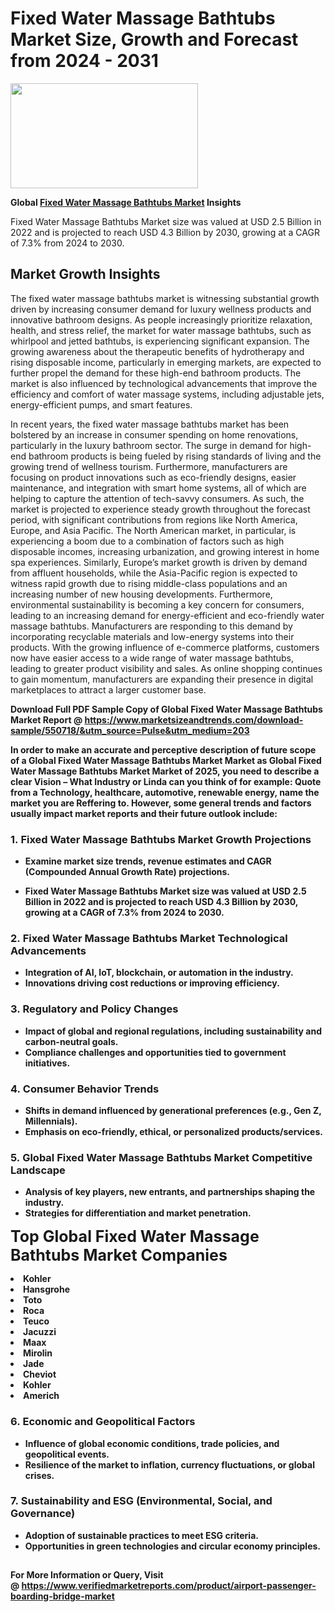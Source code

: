 <H1>Fixed Water Massage Bathtubs Market Size, Growth and Forecast from 2024 - 2031</H1><img class="aligncenter size-medium wp-image-584254" src="https://thirdeyenews.in/wp-content/uploads/2024/09/Global-Market-Research-300x168.jpeg" alt="" width="300" height="168" /><p><strong>Global&nbsp;<a href="https://www.marketsizeandtrends.com/download-sample/550718/&amp;utm_source=Pulse&amp;utm_medium=203">Fixed Water Massage Bathtubs Market</a> Insights</strong></p><p>Fixed Water Massage Bathtubs Market size was valued at USD 2.5 Billion in 2022 and is projected to reach USD 4.3 Billion by 2030, growing at a CAGR of 7.3% from 2024 to 2030.</p><p><h2>Market Growth Insights</h2> <p>The fixed water massage bathtubs market is witnessing substantial growth driven by increasing consumer demand for luxury wellness products and innovative bathroom designs. As people increasingly prioritize relaxation, health, and stress relief, the market for water massage bathtubs, such as whirlpool and jetted bathtubs, is experiencing significant expansion. The growing awareness about the therapeutic benefits of hydrotherapy and rising disposable income, particularly in emerging markets, are expected to further propel the demand for these high-end bathroom products. The market is also influenced by technological advancements that improve the efficiency and comfort of water massage systems, including adjustable jets, energy-efficient pumps, and smart features.</p> <p><strong></strong></p> <p>In recent years, the fixed water massage bathtubs market has been bolstered by an increase in consumer spending on home renovations, particularly in the luxury bathroom sector. The surge in demand for high-end bathroom products is being fueled by rising standards of living and the growing trend of wellness tourism. Furthermore, manufacturers are focusing on product innovations such as eco-friendly designs, easier maintenance, and integration with smart home systems, all of which are helping to capture the attention of tech-savvy consumers. As such, the market is projected to experience steady growth throughout the forecast period, with significant contributions from regions like North America, Europe, and Asia Pacific. The North American market, in particular, is experiencing a boom due to a combination of factors such as high disposable incomes, increasing urbanization, and growing interest in home spa experiences. Similarly, Europe’s market growth is driven by demand from affluent households, while the Asia-Pacific region is expected to witness rapid growth due to rising middle-class populations and an increasing number of new housing developments. Furthermore, environmental sustainability is becoming a key concern for consumers, leading to an increasing demand for energy-efficient and eco-friendly water massage bathtubs. Manufacturers are responding to this demand by incorporating recyclable materials and low-energy systems into their products. With the growing influence of e-commerce platforms, customers now have easier access to a wide range of water massage bathtubs, leading to greater product visibility and sales. As online shopping continues to gain momentum, manufacturers are expanding their presence in digital marketplaces to attract a larger customer base. <p><strong></p><p><span class=""><strong>Download Full PDF Sample Copy of Global Fixed Water Massage Bathtubs Market Report</strong> @ <a href="https://www.marketsizeandtrends.com/download-sample/550718/&amp;utm_source=Pulse&amp;utm_medium=203" target="_blank">https://www.marketsizeandtrends.com/download-sample/550718/&amp;utm_source=Pulse&amp;utm_medium=203</a></span></p><p>In order to make an accurate and perceptive description of future scope of a Global&nbsp;Fixed Water Massage Bathtubs Market Market as Global&nbsp;Fixed Water Massage Bathtubs Market Market of 2025, you need to describe a clear Vision &ndash; What Industry or Linda can you think of for example: Quote from a Technology, healthcare, automotive, renewable energy, name the market you are Reffering to. However, some general trends and factors usually impact market reports and their future outlook include:</p><h3>1.&nbsp;<strong>Fixed Water Massage Bathtubs Market Growth Projections</strong></h3><ul><li>Examine market size trends, revenue estimates and CAGR (Compounded Annual Growth Rate) projections.</li><li><p>Fixed Water Massage Bathtubs Market size was valued at USD 2.5 Billion in 2022 and is projected to reach USD 4.3 Billion by 2030, growing at a CAGR of 7.3% from 2024 to 2030.</p></li></ul><h3>2.&nbsp;<strong>Fixed Water Massage Bathtubs Market Technological Advancements</strong></h3><ul><li>Integration of AI, IoT, blockchain, or automation in the industry.</li><li>Innovations driving cost reductions or improving efficiency.</li></ul><h3>3.&nbsp;<strong>Regulatory and Policy Changes</strong></h3><ul><li>Impact of global and regional regulations, including sustainability and carbon-neutral goals.</li><li>Compliance challenges and opportunities tied to government initiatives.</li></ul><h3>4.&nbsp;<strong>Consumer Behavior Trends</strong></h3><ul><li>Shifts in demand influenced by generational preferences (e.g., Gen Z, Millennials).</li><li>Emphasis on eco-friendly, ethical, or personalized products/services.</li></ul><h3>5.&nbsp;<strong>Global Fixed Water Massage Bathtubs Market Competitive Landscape</strong></h3><ul><li>Analysis of key players, new entrants, and partnerships shaping the industry.</li><li>Strategies for differentiation and market penetration.</li></ul><p data-pm-slice="1 1 []"><span style="color: inherit; font-family: inherit; font-size: 25px;">Top Global Fixed Water Massage Bathtubs Market Companies</span></p><div class="" data-test-id=""><p><li>Kohler</li><li> Hansgrohe</li><li> Toto</li><li> Roca</li><li> Teuco</li><li> Jacuzzi</li><li> Maax</li><li> Mirolin</li><li> Jade</li><li> Cheviot</li><li> Kohler</li><li> Americh</li></p></div><h3>6.&nbsp;<strong>Economic and Geopolitical Factors</strong></h3><ul><li>Influence of global economic conditions, trade policies, and geopolitical events.</li><li>Resilience of the market to inflation, currency fluctuations, or global crises.</li></ul><h3>7.&nbsp;<strong>Sustainability and ESG (Environmental, Social, and Governance)</strong></h3><ul><li>Adoption of sustainable practices to meet ESG criteria.</li><li>Opportunities in green technologies and circular economy principles.</li></ul><h2><strong style="font-size: 14px;">For More Information or Query, Visit @&nbsp;</strong><a style="background-color: #ffffff; font-size: 14px;" href="https://www.marketsizeandtrends.com/report/fixed-water-massage-bathtubs-market/" target="_blank">https://www.verifiedmarketreports.com/product/airport-passenger-boarding-bridge-market</a></h2>
